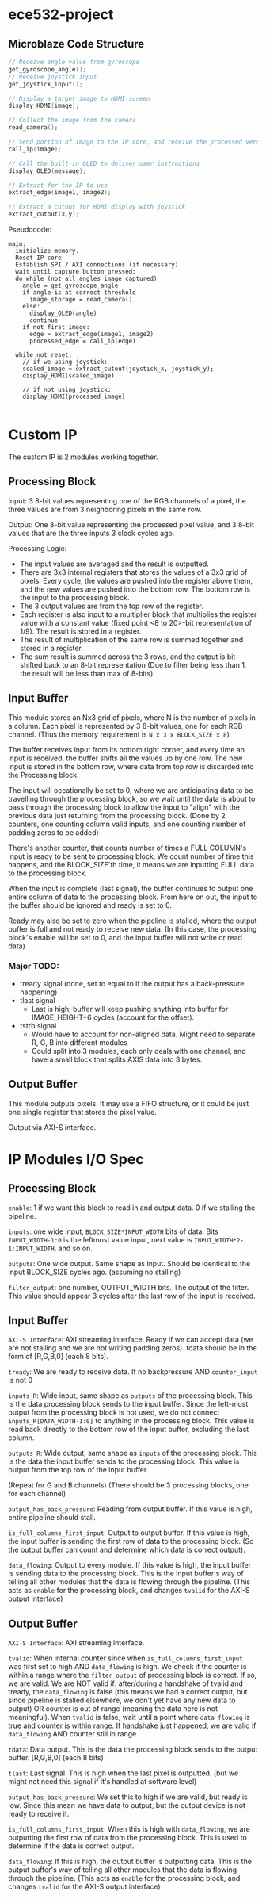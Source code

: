# ece532-project

## Microblaze Code Structure
```c
// Receive angle value from gyroscope
get_gyroscope_angle();
// Receive joystick input
get_joystick_input();

// Display a target image to HDMI screen
display_HDMI(image);

// Collect the image from the camera
read_camera();

// Send portion of image to the IP core, and receive the processed version
call_ip(image);

// Call the built-in OLED to deliver user instructions
display_OLED(message);

// Extract for the IP to use
extract_edge(image1, image2);

// Extract a cutout for HDMI display with joystick 
extract_cutout(x,y);
```

Pseudocode:
```
main:
  initialize memory.
  Reset IP core
  Establish SPI / AXI connections (if necessary)
  wait until capture button pressed:
  do while (not all angles image captured)
    angle = get_gyroscope_angle
    if angle is at correct threshold
      image_storage = read_camera()
    else:
      display_OLED(angle)
      continue
    if not first image:
      edge = extract_edge(image1, image2)
      processed_edge = call_ip(edge)

  while not reset:
    // if we using joystick:
    scaled_image = extract_cutout(joystick_x, joystick_y);
    display_HDMI(scaled_image)

    // if not using joystick:
    display_HDMI(processed_image)
    
```

# Custom IP
The custom IP is 2 modules working together.

## Processing Block
Input: 3 8-bit values representing one of the RGB channels of a pixel, the three values are from 3 neighboring pixels in the same row.

Output: One 8-bit value representing the processed pixel value, and 3 8-bit values that are the three inputs 3 clock cycles ago.

Processing Logic:
- The input values are averaged and the result is outputted.
- There are 3x3 internal registers that stores the values of a 3x3 grid of pixels. Every cycle, the values are pushed into the register above them, and the new values are pushed into the bottom row. The bottom row is the input to the processing block. 
- The 3 output values are from the top row of the register.
- Each register is also input to a multiplier block that multiplies the register value with a constant value (fixed point <8 to 20>-bit representation of 1/9). The result is stored in a register. 
- The result of multiplication of the same row is summed together and stored in a register.
- The sum result is summed across the 3 rows, and the output is bit-shifted back to an 8-bit representation (Due to filter being less than 1, the result will be less than max of 8-bits).

## Input Buffer
This module stores an Nx3 grid of pixels, where N is the number of pixels in a column. Each pixel is represented by 3 8-bit values, one for each RGB channel. (Thus the memory requirement is `N x 3 x BLOCK_SIZE x 8`)

The buffer receives input from its bottom right corner, and every time an input is received, the buffer shifts all the values up by one row. The new input is stored in the bottom row, where data from top row is discarded into the Processing block. 

The input will occationally be set to 0, where we are anticipating data to be travelling through the processing block, so we wait until the data is about to pass through the processing block to allow the input to "align" with the previous data just returning from the processing block. (Done by 2 counters, one counting column valid inputs, and one counting number of padding zeros to be added)

There's another counter, that counts number of times a FULL COLUMN's input is ready to be sent to processing block. We count number of time this happens, and the BLOCK_SIZE'th time, it means we are inputting FULL data to the processing block.

When the input is complete (last signal), the buffer continues to output one entire column of data to the processing block. From here on out, the input to the buffer should be ignored and ready is set to 0.

Ready may also be set to zero when the pipeline is stalled, where the output buffer is full and not ready to receive new data. (In this case, the processing block's enable will be set to 0, and the input buffer will not write or read data)

### Major TODO:
- tready signal (done, set to equal to if the output has a back-pressure happening)
- tlast signal
  - Last is high, buffer will keep pushing anything into buffer for IMAGE_HEIGHT+6 cycles (account for the offset). 
- tstrb signal
  - Would have to account for non-aligned data. Might need to separate R, G, B into different modules
  - Could split into 3 modules, each only deals with one channel, and have a small block that splits AXIS data into 3 bytes. 

## Output Buffer
This module outputs pixels. It may use a FIFO structure, or it could be just one single register that stores the pixel value. 

Output via AXI-S interface.

# IP Modules I/O Spec

## Processing Block
`enable`: 1 if we want this block to read in and output data. 0 if we stalling the pipeline.

`inputs`: one wide input, `BLOCK_SIZE*INPUT_WIDTH` bits of data. Bits `INPUT_WIDTH-1:0` is the leftmost value input, next value is `INPUT_WIDTH*2-1:INPUT_WIDTH`, and so on.

`outputs`: One wide output. Same shape as input. Should be identical to the input BLOCK_SIZE cycles ago. (assuming no stalling)

`filter_output`: one number, OUTPUT_WIDTH bits. The output of the filter. This value should appear 3 cycles after the last row of the input is received.

## Input Buffer
`AXI-S Interface`: AXI streaming interface. Ready if we can accept data (we are not stalling and we are not writing padding zeros). tdata should be in the form of \[R,G,B,0\] (each 8 bits).

`tready`: We are ready to receive data. If no backpressure AND `counter_input` is not 0

`inputs_R`: Wide input, same shape as `outputs` of the processing block. This is the data processing block sends to the input buffer. Since the left-most output from the processing block is not used, we do not connect `inputs_R[DATA_WIDTH-1:0]` to anything in the processing block. This value is read back directly to the bottom row of the input buffer, excluding the last column.

`outputs_R`: Wide output, same shape as `inputs` of the processing block. This is the data the input buffer sends to the processing block. This value is output from the top row of the input buffer. 

(Repeat for G and B channels) (There should be 3 processing blocks, one for each channel)

`output_has_back_pressure`: Reading from output buffer. If this value is high, entire pipeline should stall.

`is_full_columns_first_input`: Output to output buffer. If this value is high, the input buffer is sending the first row of data to the processing block. (So the output buffer can count and determine which data is correct output).

`data_flowing`: Output to every module. If this value is high, the input buffer is sending data to the processing block. This is the input buffer's way of telling all other modules that the data is flowing through the pipeline. (This acts as `enable` for the processing block, and changes `tvalid` for the AXI-S output interface)

## Output Buffer
`AXI-S Interface`: AXI streaming interface.

`tvalid`: When internal counter since when `is_full_columns_first_input` was first set to high AND `data_flowing` is high. We check if the counter is within a range where the `filter_output` of processing block is correct. If so, we are valid. We are NOT valid if: after/during a handshake of tvalid and tready, the `data_flowing` is false (this means we had a correct output, but since pipeline is stalled elsewhere, we don't yet have any new data to output) OR counter is out of range (meaning the data here is not meaningful). When `tvalid` is false, wait until a point where `data_flowing` is true and counter is within range. If handshake just happened, we are valid if `data_flowing` AND counter still in range.

`tdata`: Data output. This is the data the processing block sends to the output buffer. \[R,G,B,0\] (each 8 bits)

`tlast`: Last signal. This is high when the last pixel is outputted. (but we might not need this signal if it's handled at software level)

`output_has_back_pressure`: We set this to high if we are valid, but ready is low. Since this mean we have data to output, but the output device is not ready to receive it.

`is_full_columns_first_input`: When this is high with `data_flowing`, we are outputting the first row of data from the processing block. This is used to determine if the data is correct output.

`data_flowing`: If this is high, the output buffer is outputting data. This is the output buffer's way of telling all other modules that the data is flowing through the pipeline. (This acts as `enable` for the processing block, and changes `tvalid` for the AXI-S output interface)